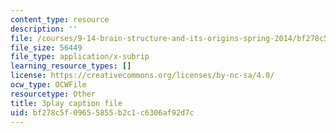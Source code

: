 ```yaml
---
content_type: resource
description: ''
file: /courses/9-14-brain-structure-and-its-origins-spring-2014/bf278c5f09655855b2c1c6306af92d7c_555136.vtt
file_size: 56449
file_type: application/x-subrip
learning_resource_types: []
license: https://creativecommons.org/licenses/by-nc-sa/4.0/
ocw_type: OCWFile
resourcetype: Other
title: 3play caption file
uid: bf278c5f-0965-5855-b2c1-c6306af92d7c
---
```


